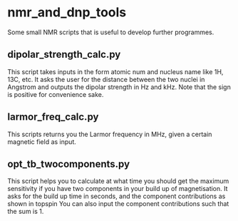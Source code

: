 # nmr_and_dnp_tools
Some small NMR scripts that is useful to develop further programmes.

## dipolar_strength_calc.py
This script takes inputs in the form atomic num and nucleus name like 1H, 13C, etc.
It asks the user for the distance between the two nuclei in Angstrom
and outputs the dipolar strength in Hz and kHz.
Note that the sign is positive for convenience sake.

## larmor_freq_calc.py

This scripts returns you the Larmor frequency in MHz, given a certain magnetic field as input.


## opt_tb_twocomponents.py
This script helps you to calculate at what time you should get the maximum sensitivity
if you have two components in your build up of magnetisation.
It asks for the build up time in seconds, and the component contributions as shown in topspin
You can also input the component contributions such that the sum is 1.
